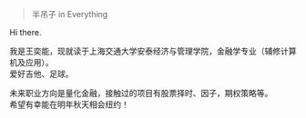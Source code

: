 > 半吊子 in Everything 

Hi there.

我是王奕能，现就读于上海交通大学安泰经济与管理学院，金融学专业（辅修计算机及应用）。  
爱好吉他、足球。

未来职业方向是量化金融，接触过的项目有股票择时、因子，期权策略等。  
希望有幸能在明年秋天相会纽约！

